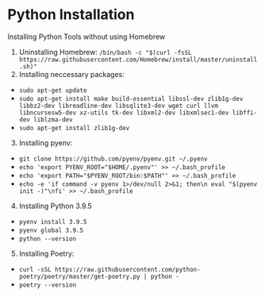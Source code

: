 # Python Installation
Installing Python Tools without using Homebrew

1. Uninstalling Homebrew: `/bin/bash -c "$(curl -fsSL https://raw.githubusercontent.com/Homebrew/install/master/uninstall.sh)"`
2. Installing neccessary packages: 
 *  `sudo apt-get update`
 *  `sudo apt-get install make build-essential libssl-dev zlib1g-dev libbz2-dev libreadline-dev libsqlite3-dev wget curl llvm libncursesw5-dev xz-utils tk-dev libxml2-dev libxmlsec1-dev libffi-dev liblzma-dev`
*  `sudo apt-get install zlib1g-dev`
3. Installing pyenv:
 * `git clone https://github.com/pyenv/pyenv.git ~/.pyenv`
 * `echo 'export PYENV_ROOT="$HOME/.pyenv"' >> ~/.bash_profile`
 * `echo 'export PATH="$PYENV_ROOT/bin:$PATH"' >> ~/.bash_profile`
 * `echo -e 'if command -v pyenv 1>/dev/null 2>&1; then\n eval "$(pyenv init -)"\nfi' >> ~/.bash_profile`
 
 4. Installing Python 3.9.5
  * `pyenv install 3.9.5`
  * `pyenv global 3.9.5`
  * `python --version`
 
 5. Installing Poetry:
  * `curl -sSL https://raw.githubusercontent.com/python-poetry/poetry/master/get-poetry.py | python -`
  * `poetry --version`
